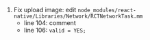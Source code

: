 1. Fix upload image: edit `node_modules/react-native/Libraries/Network/RCTNetworkTask.mm`
   - line 104: comment
   - line 106: `valid = YES;`
